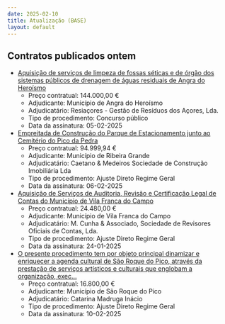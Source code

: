 ```yaml
---
date: 2025-02-10
title: Atualização (BASE)
layout: default
---
```

## Contratos publicados ontem

* [Aquisição de serviços de limpeza de fossas séticas e de órgão dos sistemas públicos de drenagem de águas residuais de Angra do Heroísmo](https://www.base.gov.pt/Base4/pt/detalhe/?type=contratos&id=11216390)
  * Preço contratual: 144.000,00 €
  * Adjudicante: Município de Angra do Heroísmo
  * Adjudicatário: Resiaçores - Gestão de Resíduos dos Açores, Lda.
  * Tipo de procedimento: Concurso público
  * Data da assinatura: 05-02-2025
* [Empreitada de Construção do Parque de Estacionamento junto ao Cemitério do Pico da Pedra](https://www.base.gov.pt/Base4/pt/detalhe/?type=contratos&id=11216525)
  * Preço contratual: 94.999,94 €
  * Adjudicante: Município de Ribeira Grande
  * Adjudicatário: Caetano & Medeiros Sociedade de Construção Imobiliária Lda
  * Tipo de procedimento: Ajuste Direto Regime Geral
  * Data da assinatura: 06-02-2025
* [Aquisição de Serviços de Auditoria, Revisão e Certificação Legal de Contas do Município de Vila Franca do Campo](https://www.base.gov.pt/Base4/pt/detalhe/?type=contratos&id=11217569)
  * Preço contratual: 24.480,00 €
  * Adjudicante: Município de Vila Franca do Campo
  * Adjudicatário: M. Cunha & Associado, Sociedade de Revisores Oficiais de Contas, Lda. 
  * Tipo de procedimento: Ajuste Direto Regime Geral
  * Data da assinatura: 24-01-2025
* [O presente procedimento tem por objeto principal dinamizar e enriquecer a agenda cultural de São Roque do Pico, através da prestação de serviços artísticos e culturais que englobam a organização, exec...](https://www.base.gov.pt/Base4/pt/detalhe/?type=contratos&id=11217248)
  * Preço contratual: 16.800,00 €
  * Adjudicante: Município de São Roque do Pico
  * Adjudicatário: Catarina Madruga Inácio
  * Tipo de procedimento: Ajuste Direto Regime Geral
  * Data da assinatura: 10-02-2025

